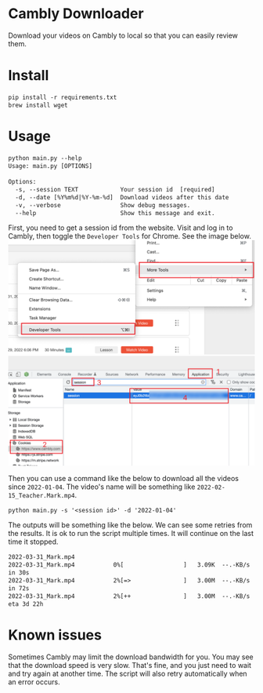 # Cambly Downloader

Download your videos on Cambly to local so that you can easily review them.

# Install

```
pip install -r requirements.txt
brew install wget
```

# Usage

```
python main.py --help
Usage: main.py [OPTIONS]

Options:
  -s, --session TEXT            Your session id  [required]
  -d, --date [%Y%m%d|%Y-%m-%d]  Download videos after this date
  -v, --verbose                 Show debug messages.
  --help                        Show this message and exit.
```

First, you need to get a session id from the website. Visit and log in to Cambly, then toggle the `Developer Tools` for Chrome. See the image below.
![step1](https://github.com/wd/cambly-downloader/blob/main/images/1.png?raw=true)
![step2](https://github.com/wd/cambly-downloader/blob/main/images/2.png?raw=true)

Then you can use a command like the below to download all the videos since `2022-01-04`. The video's name will be something like `2022-02-15_Teacher.Mark.mp4`.

```
python main.py -s '<session id>' -d '2022-01-04'
```

The outputs will be something like the below. We can see some retries from the results. It is ok to run the script multiple times. It will continue on the last time it stopped.
```
2022-03-31_Mark.mp4
2022-03-31_Mark.mp4           0%[                 ]   3.09K  --.-KB/s    in 30s
2022-03-31_Mark.mp4           2%[=>               ]   3.00M  --.-KB/s    in 72s
2022-03-31_Mark.mp4           2%[++               ]   3.00M  --.-KB/s    eta 3d 22h
```


# Known issues

Sometimes Cambly may limit the download bandwidth for you. You may see that the download speed is very slow. That's fine, and you just need to wait and try again at another time. The script will also retry automatically when an error occurs.
